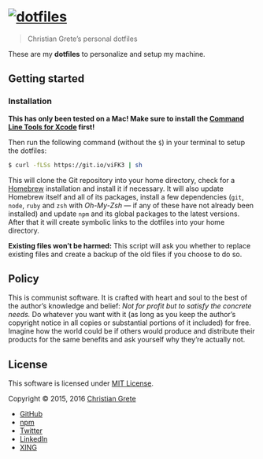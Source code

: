# [![dotfiles](https://cdn.rawgit.com/ChristianGrete/dotfiles/master/logo.svg "dotfiles")](https://github.com/ChristianGrete/dotfiles)

> Christian Grete’s personal dotfiles

These are my __dotfiles__ to personalize and setup my machine.

## Getting started

### Installation
__This has only been tested on a Mac! Make sure to install the [Command Line Tools for Xcode](https://developer.apple.com/downloads/index.action?=command%20line%20tools) first!__

Then run the following command (without the `$`) in your terminal to setup the dotfiles:
```sh
$ curl -fLSs https://git.io/viFK3 | sh
```
This will clone the Git repository into your home directory, check for a [Homebrew](http://brew.sh) installation and install it if necessary. It will also update Homebrew itself and all of its packages, install a few dependencies (`git`, `node`, `ruby` and `zsh` with _Oh-My-Zsh_ — if any of these have not already been installed) and update `npm` and its global packages to the latest versions. After that it will create symbolic links to the dotfiles into your home directory.

__Existing files won’t be harmed:__ This script will ask you whether to replace existing files and create a backup of the old files if you choose to do so.

## Policy

This is communist software. It is crafted with heart and soul to the best of the author’s knowledge and belief: _Not for profit but to satisfy the concrete needs._ Do whatever you want with it (as long as you keep the author’s copyright notice in all copies or substantial portions of it included) for free. Imagine how the world could be if others would produce and distribute their products for the same benefits and ask yourself why they’re actually not.

## License

This software is licensed under [MIT License](LICENSE.md).

Copyright © 2015, 2016 [Christian Grete](https://christiangrete.com)
- [GitHub](https://github.com/ChristianGrete)
- [npm](https://www.npmjs.com/~christiangrete)
- [Twitter](https://twitter.com/ChristianGrete)
- [LinkedIn](https://www.linkedin.com/in/ChristianGrete)
- [XING](https://www.xing.com/profile/Christian_Grete2)